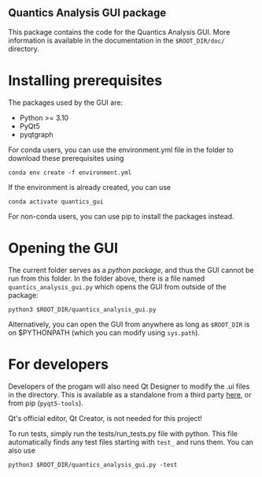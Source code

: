 Quantics Analysis GUI package
-----------------------------

This package contains the code for the Quantics Analysis GUI. More information is available in the documentation in the `$ROOT_DIR/doc/` directory.

Installing prerequisites
========================

The packages used by the GUI are:

+ Python >= 3.10
+ PyQt5
+ pyqtgraph

For conda users, you can use the environment.yml file in the folder to download these prerequisites using

```
conda env create -f environment.yml
```

If the environment is already created, you can use

```
conda activate quantics_gui
```

For non-conda users, you can use pip to install the packages instead.

Opening the GUI
===============

The current folder serves as a *python package*, and thus the GUI cannot be run from this folder. In the folder above, there is a file named `quantics_analysis_gui.py` which opens the GUI from outside of the package:

```
python3 $ROOT_DIR/quantics_analysis_gui.py
```

Alternatively, you can open the GUI from anywhere as long as `$ROOT_DIR` is on $PYTHONPATH (which you can modify using `sys.path`).

For developers
==============

Developers of the progam will also need Qt Designer to modify the .ui files in the directory. This is available as a standalone from a third party [here](https://build-system.fman.io/qt-designer-download), or from pip (`pyqt5-tools`).

Qt's official editor, Qt Creator, is not needed for this project!

To run tests, simply run the tests/run_tests.py file with python. This file automatically finds any test files starting with `test_` and runs them. You can also use

```
python3 $ROOT_DIR/quantics_analysis_gui.py -test
```